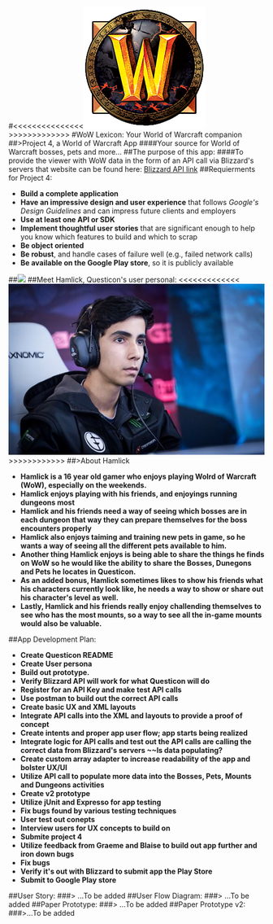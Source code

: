 #<<<<<<<<<<<<<<<![](readmedata/questicon.png)>>>>>>>>>>>>>
#WoW Lexicon: Your World of Warcraft companion
##>Project 4, a World of Warcraft App
####Your source for World of Warcraft bosses, pets and more...
##The purpose of this app:
####To provide the viewer with WoW data in the form of an API call via Blizzard's servers that website can be found here: [Blizzard API link](https://dev.battle.net/io-docs)
##Requierments for Project 4:
* **Build a complete application**
* **Have an impressive design and user experience** that follows *Google's Design Guidelines* and can impress future clients and employers
* **Use at least one API or SDK**
* **Implement thoughtful user stories** that are significant enough to help you know which features to build and which to scrap
* **Be object oriented**
* **Be robust**, and handle cases of failure well (e.g., failed network calls)
* **Be available on the Google Play store**, so it is publicly available

##![](https://us.battle.net/mashery-assets/static/images//home-jumbo-no-inset.jpg)
##Meet Hamlick, Questicon's user personal:
<<<<<<<<<<<<<![](readmedata/gamerpersona.jpg)>>>>>>>>>>>>
##>About Hamlick

* **Hamlick is a 16 year old gamer who enjoys playing Wolrd of Warcraft (WoW), especially on the weekends.**
* **Hamlick enjoys playing with his friends, and enjoyings running dungeons most**
* **Hamlick and his friends need a way of seeing which bosses are in each dungeon that way they can prepare themselves for the boss encounters properly**
* **Hamlick also enjoys taiming and training new pets in game, so he wants a way of seeing all the different pets available to him.**
* **Another thing Hamlick enjoys is being able to share the things he finds on WoW so he would like the ability to share the Bosses, Dunegons and Pets he locates in Questicon.**
* **As an added bonus, Hamlick sometimes likes to show his friends what his characters currently look like, he needs a way to show or share out his character's level as well.**
* **Lastly, Hamlick and his friends really enjoy challending themselves to see who has the most mounts, so a way to see all the in-game mounts would also be valuable.**

##App Development Plan:
* **Create Questicon README**
* **Create User persona**
* **Build out prototype.**
* **Verify Blizzard API will work for what Questicon will do**
* **Register for an API Key and make test API calls**
* **Use postman to build out the correct API calls**
* **Create basic UX and XML layouts**
* **Integrate API calls into the XML and layouts to provide a proof of concept**
* **Create intents and proper app user flow; app starts being realized**
* **Integrate logic for API calls and test out the API calls are calling the correct data from Blizzard's servers ~~Is data populating?**
* **Create custom array adapter to increase readability of the app and bolster UX/UI**
* **Utilize API call to populate more data into the Bosses, Pets, Mounts and Dungeons activities**
* **Create v2 prototype**
* **Utilize jUnit and Expresso for app testing**
* **Fix bugs found by various testing techniques**
* **User test out conepts**
* **Interview users for UX concepts to build on** 
* **Submite project 4**
* **Utilize feedback from Graeme and Blaise to build out app further and iron down bugs**
* **Fix bugs**
* **Verify it's out with Blizzard to submit app the Play Store**
* **Submit to Google Play store**


##User Story:
###> ...To be added
##User Flow Diagram:
###> ...To be added
##Paper Prototype:
###> ...To be added
##Paper Prototype v2:
###>...To be added





